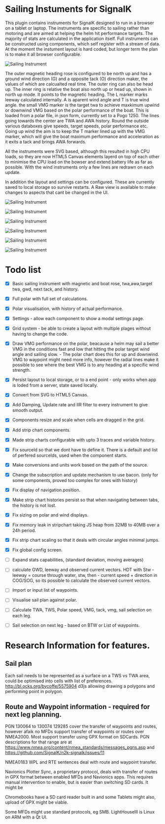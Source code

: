 # Sailing Instuments for SignalK

This plugin contains instruments for SignalK designed to run in a browser on a tablet or laptop. The instruments
are specific to sailing rather than motoring and are aimed at helping the helm hit performance targets. 
The majority of stats are calculated in the application itself. Full instruments can be constructed using
components, which self register with a stream of data. At the moment the instument layout is hard coded, but longer
term the plan is to make it all browser configurable.

![Sailing Instrument](WindInstrumentsv2.png)

The outer magnetic heading rose is configured to be north up and has a ground wind direction (G) and a opposite tack (O) direction maker, the values of which are calcualted real time. The outer ring can also be head up. The inner ring is relative the boat also north up or head up, shown in north up mode. It points to the magnetic heading. The L marker marks leeway calculated internally. A is aparent wind angle and T is true wind angle. the small VMG marker is the target twa to achieve maxkimum upwind or downwind VMG based on the polar performance of the boat. This is loaded from a polar file, in json form, currently set to a Pogo 1250. The lines going towards the center are TWA and AWA history. Round the outside various databoxes give speeds, target speeds, polar performance etc. Going up wind the aim is to keep the T marker lined up with the VMG marker, which will give the boat maximum performance and acceleration as it exits a tack and brings AWA forwards.

All the instruments were SVG based, although this resulted in high CPU loads, so they are now HTML5 Canvas elements layerd on top of each other to minimise the CPU load on the bowser and extend battery life as far as possible. With the wind instruments only a few lines are redrawn on each update. 

In addition the layout and settings can be configured. These are currently saved to local storage so survive restarts. A Raw view is available to make changes to aspects that cant be changed in the UI.

![Sailing Instrument](DataInstruments.png)

![Sailing Instrument](stripchart.png)

![Sailing Instrument](RawLayoutData.png)

![Sailing Instrument](SettingsPage.png)

![Sailing Instrument](TabContentEditing.png)

![Sailing Instrument](TabNaming.png)



# Todo list

- [X] Basic sailing instrument with magnetic and boat rose, twa,awa,target twa, gwd, next tack, and history.
- [X] Full polar with full set of calculations.
- [X] Polar visualisation, with history of actual performance.
- [X] Settings - allow each component to show a modal settings page.
- [X] Grid system - be able to create a layout with multiple plages without having to change the code.
- [X] Draw VMG performance on the polar, beacause a helm may sail a better VMG in the conditions fast and low that hitting the polar target wind angle and sailing slow. - The polar chart does this for up and downwind. VMG to waypoint might need more info, however the radial lines make it possible to see where the best VMG is to any heading at a specific wind strength.
- [X] Persist layout to local storage, or to a end point - only works when app is loded from a server, state saved locally.
- [X] Convert from SVG to HTML5 Canvas.
- [X] Add Damping, Update rate and IIR filter to every instrument to give smooth output.
- [X] Components resize and scale when cells are dragged in the grid.
- [X] Add strip chart components.
- [X] Made strip charts configurable with upto 3 traces and variable history.
- [X] Fix sourceId so that we dont have to define it. There is a default and list of perfered sourceIds, used when the component starts.
- [X] Make conversions and units work based on the path of the source.
- [X] Change the subscription and update mechanism to use bacon. (only for some components, proved too complex for ones with history)
- [X] Fix display of navigation.position.
- [X] Make strip chart histories persist so that when navigating between tabs, the history is not lost.
- [X] Fix sizing on polar and wind displays.
- [X] Fix memory leak in stripchart taking JS heap from 32MB to 40MB over a 24h period.
- [X] Fix strip chart scaling so that it deals with circular angles minimal jumps.
- [X] Fix global config screen.
- [ ] Expand stats capabilities, (standard deviation, moving averages)
- [ ] calculate GWD, leeway and observed current vectors.  HDT with Stw - leeway = course through water, stw, then - current speed + direction in COG/SOG, so its possible to calculate the observed current vectors.
- [ ] Import or input list of waypoints.
- [ ] Visualise sail plan against polar.
- [ ] Calculate TWA, TWS, Polar speed, VMG, tack, vmg, sail selection on each leg.
- [ ] Sail selection on next leg - based on BTW or List of waypoints.



# Research Information for features.

## Sail plan

Each sail needs to be represented as a surface on a TWS vs TWA area, could be optimised into cells with list of preferences.
http://bl.ocks.org/bycoffe/5575904 d3js allowing drawing a polygons and performing point in polygon.

## Route and Waypoint information - required for next leg planning.

PGN 130064 to 130074  129285 cover the transfer of waypoints and routes, however afaik no MFDs support transfer of waypoints or routes over NMEA2000. Most support transfer using GPX format on SDCards. PGN descriptions for that range are at https://www.nmea.org/content/nmea_standards/messages_pgns.asp and https://github.com/SignalK/n2k-signalk/issues/11

NMEA0183 WPL and RTE sentences deal with route and waypoint transfer.

Navionics Plotter Sync, a proprietary protocol, deals with transfer of routes in GPX format between enabled MFDs and Navionics apps. This requires manual intervention to enable, but is easier than switching SD cards. It might be 

Chromebooks have a SD card reader built in and some Tablets might also, upload of GPX might be viable.

Some MFDs might use standard protocols, eg SMB. LightHouseIII is Linux on ARM with a Qt UI.

